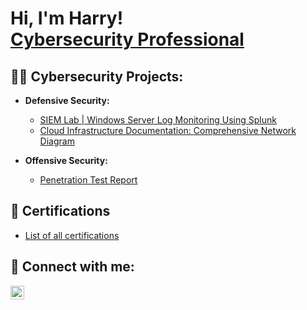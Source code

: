 <h1>Hi, I'm Harry! <br/><a href="https://www.linkedin.com/in/rupinderjitchauhan/">Cybersecurity Professional</a></h1>

<h2>👨‍💻 Cybersecurity Projects:</h2>

- <b>Defensive Security:</b>
  - [SIEM Lab | Windows Server Log Monitoring Using Splunk](https://github.com/harrysingh98/LogMonitoring_Splunk)
  - [Cloud Infrastructure Documentation: Comprehensive Network Diagram](https://github.com/harrysingh98/CloudInfrastructureLayout)
    
- <b>Offensive Security:</b>
  - [Penetration Test Report](https://github.com/harrysingh98/RekallPenTestReport)

<h2>📜 Certifications</h2>

- [List of all certifications](https://www.linkedin.com/in/rupinderjitchauhan/details/certifications/)

<h2> 🤳 Connect with me:</h2>

[<img align="left" alt="harry | LinkedIn" width="22px" src="https://cdn.jsdelivr.net/npm/simple-icons@v3/icons/linkedin.svg" />][linkedin]

[linkedin]: https://www.linkedin.com/in/rupinderjitchauhan/

<!--
**joshmadakor1/joshmadakor1** is a ✨ _special_ ✨ repository because its `README.md` (this file) appears on your GitHub profile.

Here are some ideas to get you started:

- 🔭 I’m currently working on ...
- 🌱 I’m currently learning ...
- 👯 I’m looking to collaborate on ...
- 🤔 I’m looking for help with ...
- 💬 Ask me about ...
- 📫 How to reach me: ...
- 😄 Pronouns: ...
- ⚡ Fun fact: ...
-->
